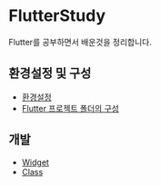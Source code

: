 # FlutterStudy
Flutter를 공부하면서 배운것을 정리합니다.

## 환경설정 및 구성
- [환경설정](#환경설정.md)
- [Flutter 프로젝트 폴더의 구성](#프로젝트-구조.md)

## 개발
- [Widget](#widget.md)
- [Class](#class.md)